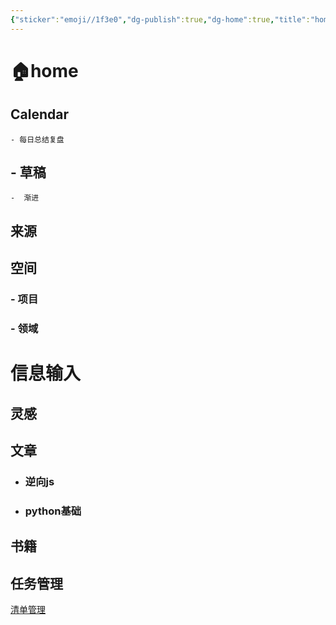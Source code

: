 ```yaml
---
{"sticker":"emoji//1f3e0","dg-publish":true,"dg-home":true,"title":"home","permalink":"/home/","tags":["gardenEntry"],"dgPassFrontmatter":true}
---
```





# 🏠home


## Calendar 

 
	- 每日总结复盘
## - 草稿
	-  渐进



## 来源



## 空间

### - 项目

### - 领域


# 信息输入

## 灵感



## 文章

 - ### 逆向js
 - ### python基础


## 书籍


## 任务管理

[清单管理](https://app.todoist.com/app/project/python-js-2327571745)



